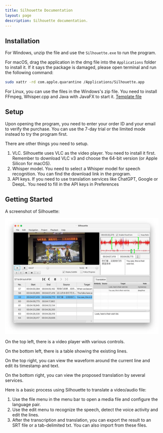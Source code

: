 ```yaml
---
title: Silhouette Documentation
layout: page
description: Silhouette documentation.
---
```


## Installation

For Windows, unzip the file and use the `Silhouette.exe` to run the program.

For macOS, drag the application in the dmg file into the `Applications` folder to install it. If it says the package is damaged, please open terminal and run the following command:

```bash
sudo xattr -rd com.apple.quarantine /Applications/Silhouette.app
```

For Linux, you can use the files in the Windows's zip file. You need to install FFmpeg, Whisper.cpp and Java with JavaFX to start it. [Template file](https://github.com/xulihang/Silhouette/releases/download/v1.1.0/Silhouette-Linux-template.zip)


## Setup

Upon opening the program, you need to enter your order ID and your email to verify the purchase. You can use the 7-day trial or the limited mode instead to try the program first.


There are other things you need to setup.

1. VLC. Silhouette uses VLC as the video player. You need to install it first. Remember to download VLC v3 and choose the 64-bit version (or Apple Silicon for macOS).
2. Whisper model. You need to select a Whisper model for speech recognition. You can find the download link in the program.
3. API keys. If you need to use translation services like ChatGPT, Google or DeepL. You need to fill in the API keys in Preferences


## Getting Started

A screenshot of Silhouette:

![screenshot](/album/silhouette/screenshot_en.webp)

On the top left, there is a video player with various controls. 

On the bottom left, there is a table showing the existing lines. 

On the top right, you can view the waveform around the current line and edit its timestamp and text.

On the bottom right, you can view the proposed translation by several services.

Here is a basic process using Silhouette to translate a video/audio file:

1. Use the file menu in the menu bar to open a media file and configure the language pair.
2. Use the edit menu to recognize the speech, detect the voice activity and edit the lines.
3. After the transcription and translation, you can export the result to an SRT file or a tab-delimited txt. You can also import from these files.





